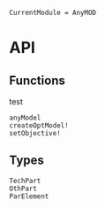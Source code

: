 ```@meta
CurrentModule = AnyMOD
```
# API

## Functions
test
```@docs
anyModel
createOptModel!
setObjective!
```


## Types

```@docs
TechPart
OthPart
ParElement
```
